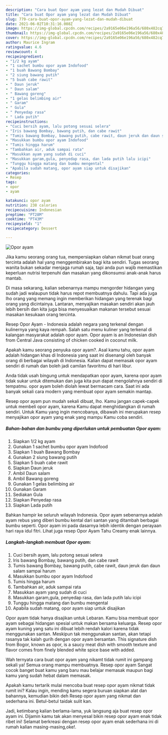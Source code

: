 ```yaml
---
description: "Cara buat Opor ayam yang lezat dan Mudah Dibuat"
title: "Cara buat Opor ayam yang lezat dan Mudah Dibuat"
slug: 779-cara-buat-opor-ayam-yang-lezat-dan-mudah-dibuat
date: 2021-06-02T10:31:16.008Z
image: https://img-global.cpcdn.com/recipes/2a9165e06e196a56/680x482cq70/opor-ayam-foto-resep-utama.jpg
thumbnail: https://img-global.cpcdn.com/recipes/2a9165e06e196a56/680x482cq70/opor-ayam-foto-resep-utama.jpg
cover: https://img-global.cpcdn.com/recipes/2a9165e06e196a56/680x482cq70/opor-ayam-foto-resep-utama.jpg
author: Maurice Ingram
ratingvalue: 4.6
reviewcount: 4
recipeingredient:
- "1/2 kg ayam"
- "1 sachet bumbu opor ayam Indofood"
- "1 buah Bawang Bombay"
- "2 siung bawang putih"
- "5 buah cabe rawit"
- " Daun jeruk"
- " Daun salam"
- " Bawang goreng"
- "1 gelas belimbing air"
- " Garam"
- " Gula"
- " Penyedap rasa"
- " Lada putih"
recipeinstructions:
- "Cuci bersih ayam, lalu potong sesuai selera"
- "Iris bawang Bombay, bawang putih, dan cabe rawit"
- "Tumis bawang Bombay, bawang putih, cabe rawit, daun jeruk dan daun salam sampai harum"
- "Masukkan bumbu opor ayam Indofood"
- "Tumis hingga harum"
- "Tambahkan air, aduk sampai rata"
- "Masukkan ayam yang sudah di cuci"
- "Masukkan garam,gula, penyedap rasa, dan lada putih lalu icipi"
- "Tunggu hingga matang dan bumbu mengental"
- "Apabila sudah matang, opor ayam siap untuk disajikan"
categories:
- Resep
tags:
- opor
- ayam

katakunci: opor ayam 
nutrition: 238 calories
recipecuisine: Indonesian
preptime: "PT28M"
cooktime: "PT43M"
recipeyield: "1"
recipecategory: Dessert

---
```



![Opor ayam](https://img-global.cpcdn.com/recipes/2a9165e06e196a56/680x482cq70/opor-ayam-foto-resep-utama.jpg)

Jika kamu seorang orang tua, mempersiapkan olahan nikmat buat orang tercinta adalah hal yang menggembirakan bagi kita sendiri. Tugas seorang  wanita bukan sekadar menjaga rumah saja, tapi anda pun wajib memastikan keperluan nutrisi terpenuhi dan masakan yang dikonsumsi anak-anak harus mantab.

Di masa  sekarang, kalian sebenarnya mampu mengorder hidangan yang sudah jadi walaupun tidak harus repot membuatnya dahulu. Tapi ada juga lho orang yang memang ingin memberikan hidangan yang terenak bagi orang yang dicintainya. Lantaran, menyajikan masakan sendiri akan jauh lebih bersih dan kita juga bisa menyesuaikan makanan tersebut sesuai masakan kesukaan orang tercinta. 

Resep Opor Ayam - Indonesia adalah negara yang terkenal dengan kulinernya yang kaya rempah. Salah satu menu kuliner yang terkenal di kalangan masyarakat adalah opor ayam. Opor ayam is an Indonesian dish from Central Java consisting of chicken cooked in coconut milk.

Apakah kamu seorang penyuka opor ayam?. Asal kamu tahu, opor ayam adalah hidangan khas di Indonesia yang saat ini disenangi oleh banyak orang di berbagai wilayah di Indonesia. Kalian dapat memasak opor ayam sendiri di rumah dan boleh jadi camilan favoritmu di hari libur.

Anda tidak usah bingung untuk mendapatkan opor ayam, karena opor ayam tidak sukar untuk ditemukan dan juga kita pun dapat mengolahnya sendiri di tempatmu. opor ayam boleh diolah lewat bermacam cara. Saat ini ada banyak sekali cara modern yang membuat opor ayam semakin mantap.

Resep opor ayam pun mudah sekali dibuat, lho. Kamu jangan capek-capek untuk membeli opor ayam, karena Kamu dapat menghidangkan di rumah sendiri. Untuk Kamu yang ingin mencobanya, dibawah ini merupakan resep menyajikan opor ayam yang enak yang mampu Kamu coba sendiri.

<!--inarticleads1-->

##### Bahan-bahan dan bumbu yang diperlukan untuk pembuatan Opor ayam:

1. Siapkan 1/2 kg ayam
1. Gunakan 1 sachet bumbu opor ayam Indofood
1. Siapkan 1 buah Bawang Bombay
1. Gunakan 2 siung bawang putih
1. Siapkan 5 buah cabe rawit
1. Siapkan  Daun jeruk
1. Ambil  Daun salam
1. Ambil  Bawang goreng
1. Gunakan 1 gelas belimbing air
1. Gunakan  Garam
1. Sediakan  Gula
1. Siapkan  Penyedap rasa
1. Siapkan  Lada putih


Bahkan hampir ke seluruh wilayah Indonesia. Opor ayam sebenarnya adalah ayam rebus yang diberi bumbu kental dari santan yang ditambah berbagai bumbu seperti. Opor ayam ini pada dasarnya lebih identik dengan perayaan hari raya idul fitri. Lihat juga resep Opor Ayam Tahu Creamy enak lainnya. 

<!--inarticleads2-->

##### Langkah-langkah membuat Opor ayam:

1. Cuci bersih ayam, lalu potong sesuai selera
1. Iris bawang Bombay, bawang putih, dan cabe rawit
1. Tumis bawang Bombay, bawang putih, cabe rawit, daun jeruk dan daun salam sampai harum
1. Masukkan bumbu opor ayam Indofood
1. Tumis hingga harum
1. Tambahkan air, aduk sampai rata
1. Masukkan ayam yang sudah di cuci
1. Masukkan garam,gula, penyedap rasa, dan lada putih lalu icipi
1. Tunggu hingga matang dan bumbu mengental
1. Apabila sudah matang, opor ayam siap untuk disajikan


Opor ayam tidak hanya disajikan untuk Lebaran. Kamu bisa membuat opor ayam sebagai hidangan spesial untuk makan bersama keluarga. Resep opor ayam kuning yang satu ini dibuat lebih rendah kalori karena tidak menggunakan santan. Meskipun tak menggunakan santan, akan tetapi rasanya tak kalah gurih dengan opor ayam bersantan. This signature dish from Bogor, known as opor, is a saucy meat dish with smooth texture and flavor comes from finely blended white spice base with added. 

Wah ternyata cara buat opor ayam yang nikamt tidak rumit ini gampang sekali ya! Semua orang mampu membuatnya. Resep opor ayam Sangat cocok banget buat kamu yang baru mau belajar memasak maupun bagi kamu yang sudah hebat dalam memasak.

Apakah kamu tertarik mulai mencoba buat resep opor ayam nikmat tidak rumit ini? Kalau ingin, mending kamu segera buruan siapkan alat dan bahannya, kemudian bikin deh Resep opor ayam yang nikmat dan sederhana ini. Betul-betul taidak sulit kan. 

Jadi, ketimbang kalian berlama-lama, yuk langsung aja buat resep opor ayam ini. Dijamin kamu tak akan menyesal bikin resep opor ayam enak tidak ribet ini! Selamat berkreasi dengan resep opor ayam enak sederhana ini di rumah kalian masing-masing,oke!.

